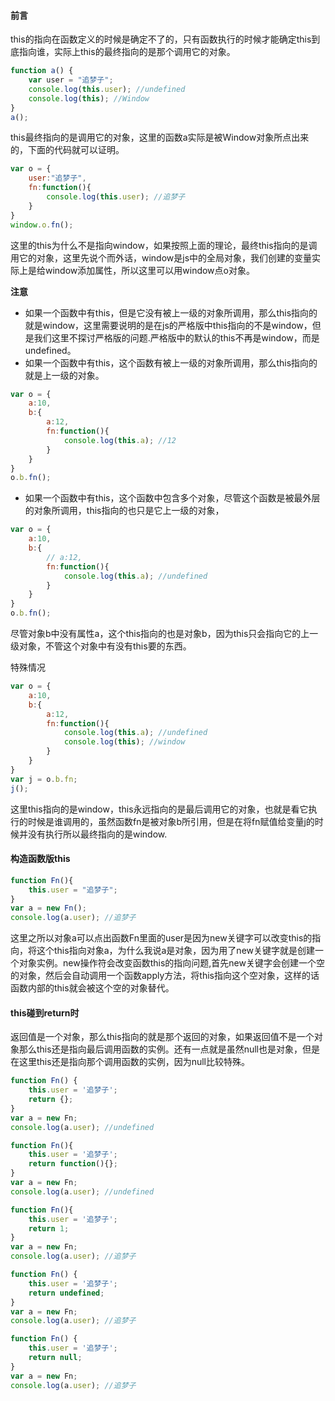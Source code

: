 #### 前言
this的指向在函数定义的时候是确定不了的，只有函数执行的时候才能确定this到底指向谁，实际上this的最终指向的是那个调用它的对象。

```js
function a() {
    var user = "追梦子";
    console.log(this.user); //undefined
    console.log(this); //Window
}
a();
```
this最终指向的是调用它的对象，这里的函数a实际是被Window对象所点出来的，下面的代码就可以证明。

```js
var o = {
    user:"追梦子",
    fn:function(){
        console.log(this.user); //追梦子
    }
}
window.o.fn();
```
这里的this为什么不是指向window，如果按照上面的理论，最终this指向的是调用它的对象，这里先说个而外话，window是js中的全局对象，我们创建的变量实际上是给window添加属性，所以这里可以用window点o对象。

**注意**
* 如果一个函数中有this，但是它没有被上一级的对象所调用，那么this指向的就是window，这里需要说明的是在js的严格版中this指向的不是window，但是我们这里不探讨严格版的问题.严格版中的默认的this不再是window，而是undefined。
* 如果一个函数中有this，这个函数有被上一级的对象所调用，那么this指向的就是上一级的对象。
```js
var o = {
    a:10,
    b:{
        a:12,
        fn:function(){
            console.log(this.a); //12
        }
    }
}
o.b.fn();
```
* 如果一个函数中有this，这个函数中包含多个对象，尽管这个函数是被最外层的对象所调用，this指向的也只是它上一级的对象，
```js
var o = {
    a:10,
    b:{
        // a:12,
        fn:function(){
            console.log(this.a); //undefined
        }
    }
}
o.b.fn();
```
尽管对象b中没有属性a，这个this指向的也是对象b，因为this只会指向它的上一级对象，不管这个对象中有没有this要的东西。

特殊情况
```js
var o = {
    a:10,
    b:{
        a:12,
        fn:function(){
            console.log(this.a); //undefined
            console.log(this); //window
        }
    }
}
var j = o.b.fn;
j();
```
这里this指向的是window，this永远指向的是最后调用它的对象，也就是看它执行的时候是谁调用的，虽然函数fn是被对象b所引用，但是在将fn赋值给变量j的时候并没有执行所以最终指向的是window.

#### 构造函数版this
```js
function Fn(){
    this.user = "追梦子";
}
var a = new Fn();
console.log(a.user); //追梦子
```
这里之所以对象a可以点出函数Fn里面的user是因为new关键字可以改变this的指向，将这个this指向对象a，为什么我说a是对象，因为用了new关键字就是创建一个对象实例。new操作符会改变函数this的指向问题,首先new关键字会创建一个空的对象，然后会自动调用一个函数apply方法，将this指向这个空对象，这样的话函数内部的this就会被这个空的对象替代。

#### this碰到return时
返回值是一个对象，那么this指向的就是那个返回的对象，如果返回值不是一个对象那么this还是指向最后调用函数的实例。还有一点就是虽然null也是对象，但是在这里this还是指向那个调用函数的实例，因为null比较特殊。

```js
function Fn() {  
    this.user = '追梦子';  
    return {};  
}
var a = new Fn;  
console.log(a.user); //undefined

function Fn(){  
    this.user = '追梦子';  
    return function(){};
}
var a = new Fn;  
console.log(a.user); //undefined
```
```js
function Fn(){  
    this.user = '追梦子';  
    return 1;
}
var a = new Fn;  
console.log(a.user); //追梦子

function Fn() {  
    this.user = '追梦子';  
    return undefined;
}
var a = new Fn;  
console.log(a.user); //追梦子
```
```js
function Fn() {  
    this.user = '追梦子';  
    return null;
}
var a = new Fn;  
console.log(a.user); //追梦子
```

